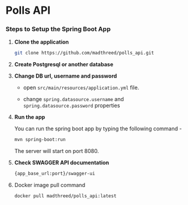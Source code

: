 # Polls API

 
### Steps to Setup the Spring Boot App

 1. **Clone the application**
 
     ```bash
     git clone https://github.com/madthreed/polls_api.git
     ```
 
 2. **Create Postgresql or another database**
 

 3. **Change DB url, username and password**
 
     + open `src/main/resources/application.yml` file.
 
     + change `spring.datasource.username` and `spring.datasource.password` properties
 

 4. **Run the app**
 
     You can run the spring boot app by typing the following command -
 
     ```bash
     mvn spring-boot:run
     ```
 
     The server will start on port 8080.


 5. **Check SWAGGER API documentation**

     ```bash
     {app_base_url:port}/swagger-ui
     ```
 
 6. Docker image pull command

    ```bash
    docker pull madthreed/polls_api:latest
    ```
